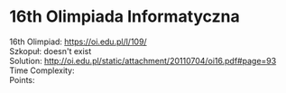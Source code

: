 # 16th Olimpiada Informatyczna
16th Olimpiad: https://oi.edu.pl/l/109/ <br />
Szkopuł: doesn't exist <br />
Solution: http://oi.edu.pl/static/attachment/20110704/oi16.pdf#page=93 <br />
Time Complexity: <br />
Points:  <br />
